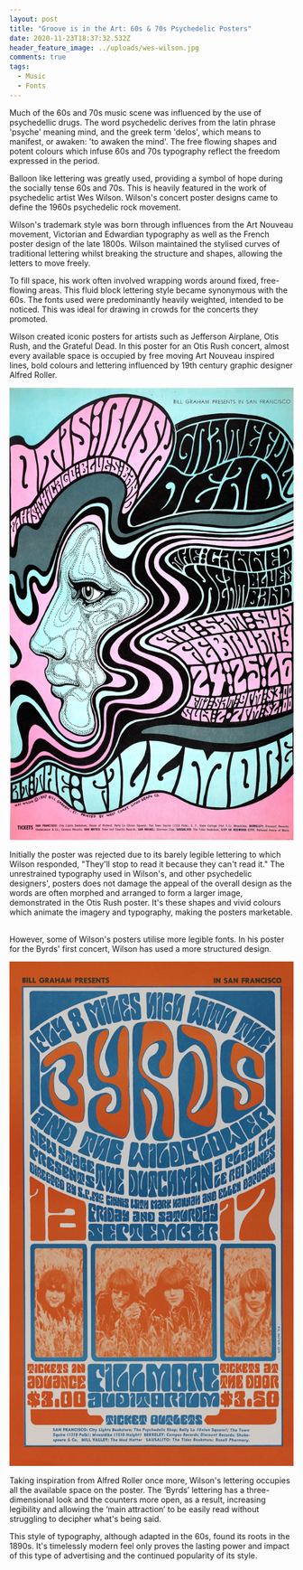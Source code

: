 ```yaml
---
layout: post
title: "Groove is in the Art: 60s & 70s Psychedelic Posters"
date: 2020-11-23T18:37:32.532Z
header_feature_image: ../uploads/wes-wilson.jpg
comments: true
tags:
  - Music
  - Fonts
---
```

Much of the 60s and 70s music scene was influenced by the use of psychedellic drugs. The word psychedelic derives from the latin phrase 'psyche' meaning mind, and the greek term 'delos', which means to manifest, or awaken: 'to awaken the mind'. The free flowing shapes and potent colours which infuse 60s and 70s typography reflect the freedom expressed in the period. 

Balloon like lettering was greatly used, providing a symbol of hope during the socially tense 60s and 70s. This is heavily featured in the work of psychedelic artist Wes Wilson. Wilson's concert poster designs came to define the 1960s psychedelic rock movement.   

Wilson's trademark style was born through influences from the Art Nouveau movement, Victorian and Edwardian typography as well as the French poster design of the late 1800s. Wilson maintained the stylised curves of traditional lettering whilst breaking the structure and shapes, allowing the letters to move freely. 

To fill space, his work often involved wrapping words around fixed, free-flowing areas. This fluid block lettering style became synonymous with the 60s. The fonts used were predominantly heavily weighted, intended to be noticed. This was ideal for drawing in crowds for the concerts they promoted. 

Wilson created iconic posters for artists such as Jefferson Airplane, Otis Rush, and the Grateful Dead. In this poster for an Otis Rush concert, almost every available space is occupied by free moving Art Nouveau inspired lines, bold colours and lettering influenced by 19th century graphic designer Alfred Roller. 



![Wes Wilson, Otis Rush at the Fillmore (1967)](../uploads/wes-wilson-poster.jpg "Wes Wilson, Otis Rush at the Fillmore (1967)")

Initially the poster was rejected due to its barely legible lettering to which Wilson responded, "They'll stop to read it because they can't read it." The unrestrained typography used in Wilson's, and other psychedelic designers', posters does not damage the appeal of the overall design as the words are often morphed and arranged to form a larger image, demonstrated in the Otis Rush poster. It's these shapes and vivid colours which animate the imagery and typography, making the posters marketable.   

However, some of Wilson's posters utilise more legible fonts. In his poster for the Byrds' first concert, Wilson has used a more structured design. 

![Wes Wilson [Untitled] (The Byrds), 1966 ](../uploads/byrds.jpg "Wes Wilson [Untitled] (The Byrds) 1966")

Taking inspiration from Alfred Roller once more, Wilson's lettering occupies all the available space on the poster. The ‘Byrds’ lettering has a three-dimensional look and the counters more open, as a result, increasing legibility and allowing the ‘main attraction’ to be easily read without struggling to decipher what's being said.

This style of typography, although adapted in the 60s, found its roots in the 1890s. It's timelessly modern feel  only proves the lasting power and impact of this type of advertising and the continued popularity of its style.